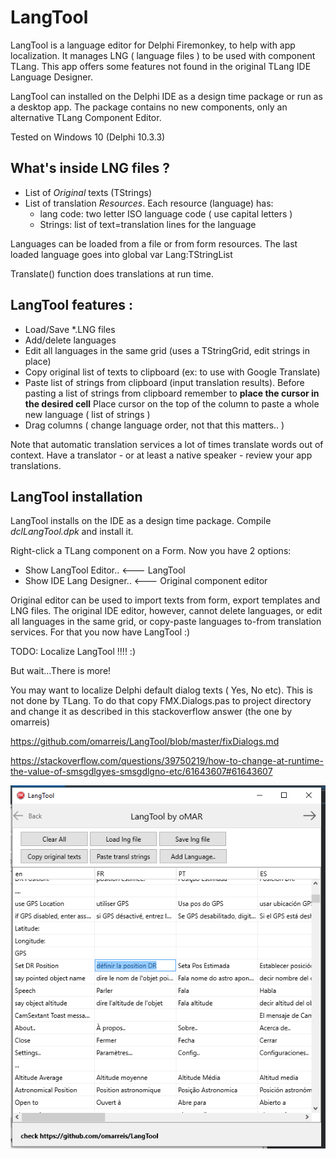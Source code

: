 # LangTool
LangTool is a language editor for Delphi Firemonkey, to help with app localization.
It manages LNG ( language files ) to be used with component TLang.
This app offers some features not found in the original TLang IDE Language Designer.

LangTool can installed on the Delphi IDE as a design time package
or run as a desktop app. The package contains no new components, only an 
alternative TLang Component Editor.

Tested on Windows 10 (Delphi 10.3.3)

## What's inside LNG files ?
* List of *Original* texts (TStrings) 
* List of translation *Resources*.   Each resource (language) has: 
    * lang code: two letter ISO language code ( use capital letters )
    * Strings: list of text=translation lines for the language

Languages can be loaded from a file or from form resources.
The last loaded language goes into global var Lang:TStringList

Translate() function does translations at run time.
    
## LangTool  features :
* Load/Save *.LNG files 
* Add/delete languages
* Edit all languages in the same grid (uses a TStringGrid, edit strings in place)
* Copy original list of texts to clipboard (ex: to use with Google Translate) 
* Paste list of strings from clipboard (input translation results). 
  Before pasting a list of strings from clipboard remember to **place the cursor in the desired cell** 
  Place cursor on the top of the column to paste a whole new language ( list of strings )
* Drag columns ( change language order, not that this matters.. )   
  
Note that automatic translation services a lot of times translate words out of context.
Have a translator - or at least a native speaker - review your app translations.

## LangTool installation
LangTool installs on the IDE as a design time package.
Compile *dclLangTool.dpk* and install it.

Right-click a TLang component on a Form. Now you have 2 options:
* Show LangTool Editor..              <--- LangTool 
* Show IDE Lang Designer..            <--- Original component editor

Original editor can be used to import texts from form, export templates  and LNG files.
The original IDE editor, however, cannot delete languages, or edit all
languages in the same grid, or copy-paste languages to-from translation services.
For that you now have LangTool   :)

TODO: Localize LangTool !!!!   :)

But wait...There is more!

You may want to localize Delphi default dialog texts ( Yes, No etc). This is not done by TLang.
To do that copy FMX.Dialogs.pas to project directory and change it 
as described in this stackoverflow answer (the one by omarreis)

https://github.com/omarreis/LangTool/blob/master/fixDialogs.md

https://stackoverflow.com/questions/39750219/how-to-change-at-runtime-the-value-of-smsgdlgyes-smsgdlgno-etc/61643607#61643607

![LangTool screen screenshot](LangToolShot.png)

